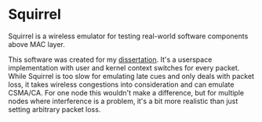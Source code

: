 Squirrel
===========

Squirrel is a wireless emulator for testing real-world software components above MAC layer.

This software was created for my [dissertation](https://song.gao.io/dissertation/). It's a userspace implementation with user and kernel context switches for every packet. While Squirrel is too slow for emulating late cues and only deals with packet loss, it takes wireless congestions into consideration and can emulate CSMA/CA. For one node this wouldn't make a difference, but for multiple nodes where interference is a problem, it's a bit more realistic than just setting arbitrary packet loss.

